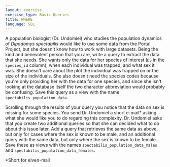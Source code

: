 ```yaml
---
layout: exercise
exercise_type: Basic Queries
title: WHERE
language: SQL
---
```


A population biologist (Dr. Undomiel) who studies the population dynamics of
*Dipodomys spectabilis* would like to use some data from the Portal Project, but
she doesn't know how to work with large datasets. Being the kind and benevolent
person that you are, write a query to extract the data that she needs. She wants
only the data for her species of interest (`DS` in the `species_id` column),
when each individual was trapped, and what sex it was. She doesn't care about
the plot the individual was trapped on or the size of the individuals. She also
doesn't need the species codes because you're only providing her with the data
for one species, and since she isn't looking at the database itself the two
character abbreviation would probably be confusing. Save this query as a view
with the name `spectabilis_population_data`.

Scrolling through the results of your query you notice that the data on sex is
missing for some species. You send Dr. Undomiel a short e-mail* asking what she
would like you to do regarding this complexity. Dr. Undomiel asks that you
create two additional queries so that she can decided what to do about this
issue later. Add a query that retrieves the same data as above, but only for
cases where the sex is known to be male, and an additional query with the same
data, but only where the sex is known to be female. Save these as views with the
names `spectabilis_population_data_males` and
`spectabilis_population_data_females`.

*Short for elven-mail
